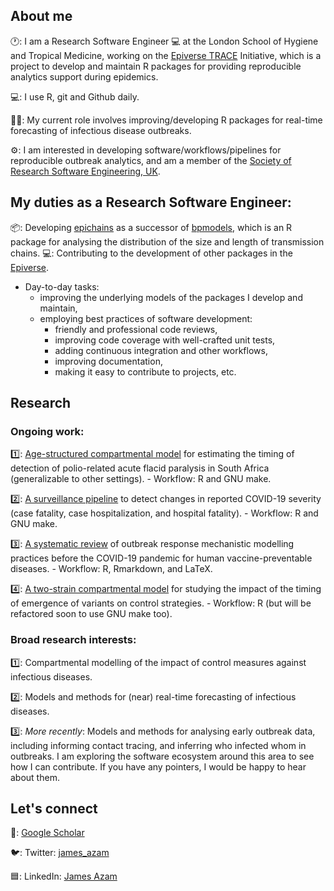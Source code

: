 ## About me

🕐: I am a Research Software Engineer :computer: at the London School of Hygiene and Tropical 
Medicine, working on the [Epiverse TRACE](https://github.com/epiverse-trace) Initiative, 
which is a project to develop and maintain R packages for providing reproducible analytics 
support during epidemics. 

💻: I use R, git and Github daily.

👨‍💼: My current role involves improving/developing R packages for real-time forecasting of 
infectious disease outbreaks. 

⚙️: I am interested in developing software/workflows/pipelines for reproducible outbreak analytics, 
and am a member of the [Society of Research Software Engineering, UK](https://society-rse.org/). 

## My duties as a Research Software Engineer:

📦: Developing [epichains]("https://github.com/epiverse-trace/epichains") as a successor of [bpmodels]("https://github.com/epiverse-trace/bpmodels"), which is an 
R package for analysing the distribution of the size and length of transmission chains. 
💻: Contributing to the development of other packages in the [Epiverse]("https://github.com/epiverse-trace/").

* Day-to-day tasks: 
    - improving the underlying models of the packages I develop and maintain,  
    - employing best practices of software development:
       - friendly and professional code reviews,
       - improving code coverage with well-crafted unit tests,
       - adding continuous integration and other workflows,
       - improving documentation, 
       - making it easy to contribute to projects, etc.   

## Research

### Ongoing work:

1️⃣: [Age-structured compartmental model](https://github.com/SACEMA/sa-polio-model) for 
estimating the timing of detection of polio-related acute flacid paralysis in South 
Africa (generalizable to other settings).
    - Workflow: R and GNU make.
    
2️⃣: [A surveillance pipeline](https://github.com/SACEMA/severity-monitoring) to detect 
changes in reported COVID-19 severity (case fatality, case hospitalization, and 
hospital fatality).
    - Workflow: R and GNU make.
    
3️⃣: [A systematic review](https://github.com/jamesmbaazam/orv_modelling_review_epidemics) 
of outbreak response mechanistic modelling practices before the COVID-19 pandemic for 
human vaccine-preventable diseases.
    - Workflow: R, Rmarkdown, and LaTeX.
    
4️⃣: [A two-strain compartmental model](https://github.com/jamesmbaazam/two_strain_orv_model) 
for studying the impact of the timing of emergence of variants on control strategies.
    - Workflow: R (but will be refactored soon to use GNU make too).

### Broad research interests:

1️⃣: Compartmental modelling of the impact of control measures against 
infectious diseases. 

2️⃣: Models and methods for (near) real-time forecasting of infectious diseases. 

3️⃣: _More recently_: Models and methods for analysing early outbreak data, including 
informing contact tracing, and inferring who infected whom in outbreaks. I am exploring the software 
ecosystem around this area to see how I can contribute. If you have any pointers, I would be 
happy to hear about them.

## Let's connect

📃: [Google Scholar](https://scholar.google.co.za/citations?user=IxRpXp8AAAAJ&hl=en)

🐦: Twitter: [james_azam](https://twitter.com/james_azam)

🟦: LinkedIn: [James Azam](https://www.linkedin.com/in/james-azam-phd-6b5b00176/)

